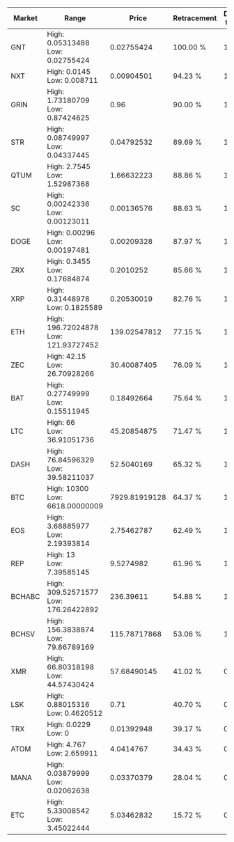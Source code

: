 | Market | Range | Price| Retracement | Doubles to 50% |
| --- | --- | --- | --- | --- |
| GNT | High: 0.05313488<br />Low: 0.02755424 | 0.02755424 | 100.00 % | 1.46 |
| NXT | High: 0.0145<br />Low: 0.008711 | 0.00904501 | 94.23 % | 1.28 |
| GRIN | High: 1.73180709<br />Low: 0.87424625 | 0.96 | 90.00 % | 1.36 |
| STR | High: 0.08749997<br />Low: 0.04337445 | 0.04792532 | 89.69 % | 1.37 |
| QTUM | High: 2.7545<br />Low: 1.52987368 | 1.66632223 | 88.86 % | 1.29 |
| SC | High: 0.00242336<br />Low: 0.00123011 | 0.00136576 | 88.63 % | 1.34 |
| DOGE | High: 0.00296<br />Low: 0.00197481 | 0.00209328 | 87.97 % | 1.18 |
| ZRX | High: 0.3455<br />Low: 0.17684874 | 0.2010252 | 85.66 % | 1.30 |
| XRP | High: 0.31448978<br />Low: 0.1825589 | 0.20530019 | 82.76 % | 1.21 |
| ETH | High: 196.72024878<br />Low: 121.93727452 | 139.02547812 | 77.15 % | 1.15 |
| ZEC | High: 42.15<br />Low: 26.70928266 | 30.40087405 | 76.09 % | 1.13 |
| BAT | High: 0.27749999<br />Low: 0.15511945 | 0.18492664 | 75.64 % | 1.17 |
| LTC | High: 66<br />Low: 36.91051736 | 45.20854875 | 71.47 % | 1.14 |
| DASH | High: 76.84596329<br />Low: 39.58211037 | 52.5040169 | 65.32 % | 1.11 |
| BTC | High: 10300<br />Low: 6618.00000009 | 7929.81919128 | 64.37 % | 1.07 |
| EOS | High: 3.68885977<br />Low: 2.19393814 | 2.75462787 | 62.49 % | 1.07 |
| REP | High: 13<br />Low: 7.39585145 | 9.5274982 | 61.96 % | 1.07 |
| BCHABC | High: 309.52571577<br />Low: 176.26422892 | 236.39611 | 54.88 % | 1.03 |
| BCHSV | High: 156.3838874<br />Low: 79.86789169 | 115.78717868 | 53.06 % | 1.02 |
| XMR | High: 66.80318198<br />Low: 44.57430424 | 57.68490145 | 41.02 % | 0.00 |
| LSK | High: 0.88015316<br />Low: 0.4620512 | 0.71 | 40.70 % | 0.00 |
| TRX | High: 0.0229<br />Low: 0 | 0.01392948 | 39.17 % | 0.00 |
| ATOM | High: 4.767<br />Low: 2.659911 | 4.0414767 | 34.43 % | 0.00 |
| MANA | High: 0.03879999<br />Low: 0.02062638 | 0.03370379 | 28.04 % | 0.00 |
| ETC | High: 5.33008542<br />Low: 3.45022444 | 5.03462832 | 15.72 % | 0.00 |
